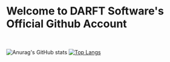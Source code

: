 <h1>Welcome to DARFT Software's Official Github Account</h1>

<br>

  ![Anurag's GitHub stats](https://github-readme-stats.vercel.app/api?username=DARFT-software&show_icons=true&theme=radical)
[![Top Langs](https://github-readme-stats.vercel.app/api/top-langs/?username=DARFT-software)](https://github.com/anuraghazra/github-readme-stats)




